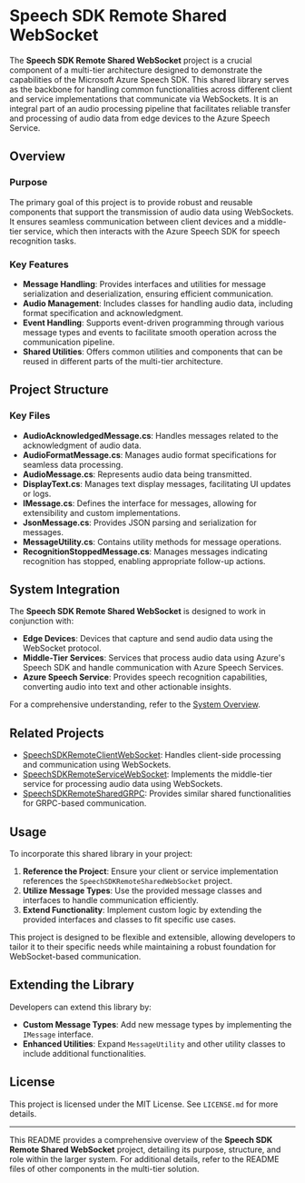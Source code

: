 # Speech SDK Remote Shared WebSocket

The **Speech SDK Remote Shared WebSocket** project is a crucial component of a multi-tier architecture designed to demonstrate the capabilities of the Microsoft Azure Speech SDK. This shared library serves as the backbone for handling common functionalities across different client and service implementations that communicate via WebSockets. It is an integral part of an audio processing pipeline that facilitates reliable transfer and processing of audio data from edge devices to the Azure Speech Service.

## Overview

### Purpose
The primary goal of this project is to provide robust and reusable components that support the transmission of audio data using WebSockets. It ensures seamless communication between client devices and a middle-tier service, which then interacts with the Azure Speech SDK for speech recognition tasks.

### Key Features
- **Message Handling**: Provides interfaces and utilities for message serialization and deserialization, ensuring efficient communication.
- **Audio Management**: Includes classes for handling audio data, including format specification and acknowledgment.
- **Event Handling**: Supports event-driven programming through various message types and events to facilitate smooth operation across the communication pipeline.
- **Shared Utilities**: Offers common utilities and components that can be reused in different parts of the multi-tier architecture.

## Project Structure

### Key Files
- **AudioAcknowledgedMessage.cs**: Handles messages related to the acknowledgment of audio data.
- **AudioFormatMessage.cs**: Manages audio format specifications for seamless data processing.
- **AudioMessage.cs**: Represents audio data being transmitted.
- **DisplayText.cs**: Manages text display messages, facilitating UI updates or logs.
- **IMessage.cs**: Defines the interface for messages, allowing for extensibility and custom implementations.
- **JsonMessage.cs**: Provides JSON parsing and serialization for messages.
- **MessageUtility.cs**: Contains utility methods for message operations.
- **RecognitionStoppedMessage.cs**: Manages messages indicating recognition has stopped, enabling appropriate follow-up actions.

## System Integration

The **Speech SDK Remote Shared WebSocket** is designed to work in conjunction with:

- **Edge Devices**: Devices that capture and send audio data using the WebSocket protocol.
- **Middle-Tier Services**: Services that process audio data using Azure's Speech SDK and handle communication with Azure Speech Services.
- **Azure Speech Service**: Provides speech recognition capabilities, converting audio into text and other actionable insights.

For a comprehensive understanding, refer to the [System Overview](../README.md).

## Related Projects

- [SpeechSDKRemoteClientWebSocket](../SpeechSDKRemoteClientWebSocket/README.md): Handles client-side processing and communication using WebSockets.
- [SpeechSDKRemoteServiceWebSocket](../SpeechSDKRemoteServiceWebSocket/README.md): Implements the middle-tier service for processing audio data using WebSockets.
- [SpeechSDKRemoteSharedGRPC](../SpeechSDKRemoteSharedGRPC/README.md): Provides similar shared functionalities for GRPC-based communication.

## Usage

To incorporate this shared library in your project:

1. **Reference the Project**: Ensure your client or service implementation references the `SpeechSDKRemoteSharedWebSocket` project.
2. **Utilize Message Types**: Use the provided message classes and interfaces to handle communication efficiently.
3. **Extend Functionality**: Implement custom logic by extending the provided interfaces and classes to fit specific use cases.

This project is designed to be flexible and extensible, allowing developers to tailor it to their specific needs while maintaining a robust foundation for WebSocket-based communication.

## Extending the Library

Developers can extend this library by:

- **Custom Message Types**: Add new message types by implementing the `IMessage` interface.
- **Enhanced Utilities**: Expand `MessageUtility` and other utility classes to include additional functionalities.

## License

This project is licensed under the MIT License. See `LICENSE.md` for more details.

---

This README provides a comprehensive overview of the **Speech SDK Remote Shared WebSocket** project, detailing its purpose, structure, and role within the larger system. For additional details, refer to the README files of other components in the multi-tier solution.